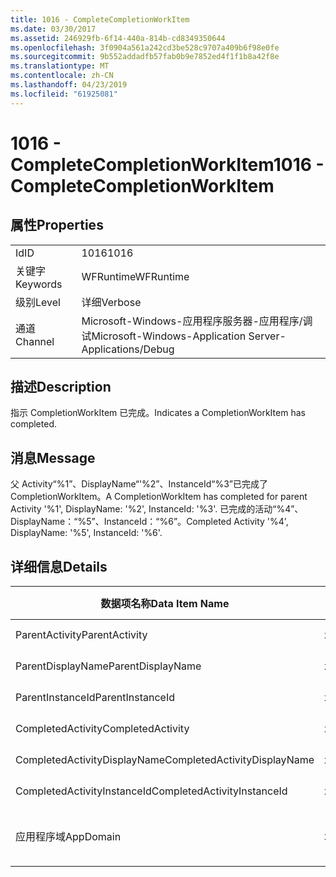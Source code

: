 ```yaml
---
title: 1016 - CompleteCompletionWorkItem
ms.date: 03/30/2017
ms.assetid: 246929fb-6f14-440a-814b-cd8349350644
ms.openlocfilehash: 3f0904a561a242cd3be528c9707a409b6f98e0fe
ms.sourcegitcommit: 9b552addadfb57fab0b9e7852ed4f1f1b8a42f8e
ms.translationtype: MT
ms.contentlocale: zh-CN
ms.lasthandoff: 04/23/2019
ms.locfileid: "61925081"
---
```

# <a name="1016---completecompletionworkitem"></a><span data-ttu-id="754e1-102">1016 - CompleteCompletionWorkItem</span><span class="sxs-lookup"><span data-stu-id="754e1-102">1016 - CompleteCompletionWorkItem</span></span>
## <a name="properties"></a><span data-ttu-id="754e1-103">属性</span><span class="sxs-lookup"><span data-stu-id="754e1-103">Properties</span></span>  
  
|||  
|-|-|  
|<span data-ttu-id="754e1-104">Id</span><span class="sxs-lookup"><span data-stu-id="754e1-104">ID</span></span>|<span data-ttu-id="754e1-105">1016</span><span class="sxs-lookup"><span data-stu-id="754e1-105">1016</span></span>|  
|<span data-ttu-id="754e1-106">关键字</span><span class="sxs-lookup"><span data-stu-id="754e1-106">Keywords</span></span>|<span data-ttu-id="754e1-107">WFRuntime</span><span class="sxs-lookup"><span data-stu-id="754e1-107">WFRuntime</span></span>|  
|<span data-ttu-id="754e1-108">级别</span><span class="sxs-lookup"><span data-stu-id="754e1-108">Level</span></span>|<span data-ttu-id="754e1-109">详细</span><span class="sxs-lookup"><span data-stu-id="754e1-109">Verbose</span></span>|  
|<span data-ttu-id="754e1-110">通道</span><span class="sxs-lookup"><span data-stu-id="754e1-110">Channel</span></span>|<span data-ttu-id="754e1-111">Microsoft-Windows-应用程序服务器-应用程序/调试</span><span class="sxs-lookup"><span data-stu-id="754e1-111">Microsoft-Windows-Application Server-Applications/Debug</span></span>|  
  
## <a name="description"></a><span data-ttu-id="754e1-112">描述</span><span class="sxs-lookup"><span data-stu-id="754e1-112">Description</span></span>  
 <span data-ttu-id="754e1-113">指示 CompletionWorkItem 已完成。</span><span class="sxs-lookup"><span data-stu-id="754e1-113">Indicates a CompletionWorkItem has completed.</span></span>  
  
## <a name="message"></a><span data-ttu-id="754e1-114">消息</span><span class="sxs-lookup"><span data-stu-id="754e1-114">Message</span></span>  
 <span data-ttu-id="754e1-115">父 Activity“%1”、DisplayName“'%2”、InstanceId“%3”已完成了 CompletionWorkItem。</span><span class="sxs-lookup"><span data-stu-id="754e1-115">A CompletionWorkItem has completed for parent Activity '%1', DisplayName: '%2', InstanceId: '%3'.</span></span> <span data-ttu-id="754e1-116">已完成的活动“%4”、DisplayName：“%5”、InstanceId：“%6”。</span><span class="sxs-lookup"><span data-stu-id="754e1-116">Completed Activity '%4', DisplayName: '%5', InstanceId: '%6'.</span></span>  
  
## <a name="details"></a><span data-ttu-id="754e1-117">详细信息</span><span class="sxs-lookup"><span data-stu-id="754e1-117">Details</span></span>  
  
|<span data-ttu-id="754e1-118">数据项名称</span><span class="sxs-lookup"><span data-stu-id="754e1-118">Data Item Name</span></span>|<span data-ttu-id="754e1-119">数据项类型</span><span class="sxs-lookup"><span data-stu-id="754e1-119">Data Item Type</span></span>|<span data-ttu-id="754e1-120">描述</span><span class="sxs-lookup"><span data-stu-id="754e1-120">Description</span></span>|  
|--------------------|--------------------|-----------------|  
|<span data-ttu-id="754e1-121">ParentActivity</span><span class="sxs-lookup"><span data-stu-id="754e1-121">ParentActivity</span></span>|<span data-ttu-id="754e1-122">xs:string</span><span class="sxs-lookup"><span data-stu-id="754e1-122">xs:string</span></span>|<span data-ttu-id="754e1-123">父活动的类型名称。</span><span class="sxs-lookup"><span data-stu-id="754e1-123">The type name of the parent activity.</span></span>|  
|<span data-ttu-id="754e1-124">ParentDisplayName</span><span class="sxs-lookup"><span data-stu-id="754e1-124">ParentDisplayName</span></span>|<span data-ttu-id="754e1-125">xs:string</span><span class="sxs-lookup"><span data-stu-id="754e1-125">xs:string</span></span>|<span data-ttu-id="754e1-126">父活动的显示名称。</span><span class="sxs-lookup"><span data-stu-id="754e1-126">The display name of the parent activity.</span></span>|  
|<span data-ttu-id="754e1-127">ParentInstanceId</span><span class="sxs-lookup"><span data-stu-id="754e1-127">ParentInstanceId</span></span>|<span data-ttu-id="754e1-128">xs:string</span><span class="sxs-lookup"><span data-stu-id="754e1-128">xs:string</span></span>|<span data-ttu-id="754e1-129">父活动的实例 ID。</span><span class="sxs-lookup"><span data-stu-id="754e1-129">The instance id of the parent activity.</span></span>|  
|<span data-ttu-id="754e1-130">CompletedActivity</span><span class="sxs-lookup"><span data-stu-id="754e1-130">CompletedActivity</span></span>|<span data-ttu-id="754e1-131">xs:string</span><span class="sxs-lookup"><span data-stu-id="754e1-131">xs:string</span></span>|<span data-ttu-id="754e1-132">已完成活动的类型名称。</span><span class="sxs-lookup"><span data-stu-id="754e1-132">The type name of the completed activity.</span></span>|  
|<span data-ttu-id="754e1-133">CompletedActivityDisplayName</span><span class="sxs-lookup"><span data-stu-id="754e1-133">CompletedActivityDisplayName</span></span>|<span data-ttu-id="754e1-134">xs:string</span><span class="sxs-lookup"><span data-stu-id="754e1-134">xs:string</span></span>|<span data-ttu-id="754e1-135">已完成活动的显示名称。</span><span class="sxs-lookup"><span data-stu-id="754e1-135">The display name of the completed activity.</span></span>|  
|<span data-ttu-id="754e1-136">CompletedActivityInstanceId</span><span class="sxs-lookup"><span data-stu-id="754e1-136">CompletedActivityInstanceId</span></span>|<span data-ttu-id="754e1-137">xs:string</span><span class="sxs-lookup"><span data-stu-id="754e1-137">xs:string</span></span>|<span data-ttu-id="754e1-138">已完成活动的实例 ID。</span><span class="sxs-lookup"><span data-stu-id="754e1-138">The instance id of the completed activity.</span></span>|  
|<span data-ttu-id="754e1-139">应用程序域</span><span class="sxs-lookup"><span data-stu-id="754e1-139">AppDomain</span></span>|<span data-ttu-id="754e1-140">xs:string</span><span class="sxs-lookup"><span data-stu-id="754e1-140">xs:string</span></span>|<span data-ttu-id="754e1-141">由 AppDomain.CurrentDomain.FriendlyName 返回的字符串。</span><span class="sxs-lookup"><span data-stu-id="754e1-141">The string returned by AppDomain.CurrentDomain.FriendlyName.</span></span>|
